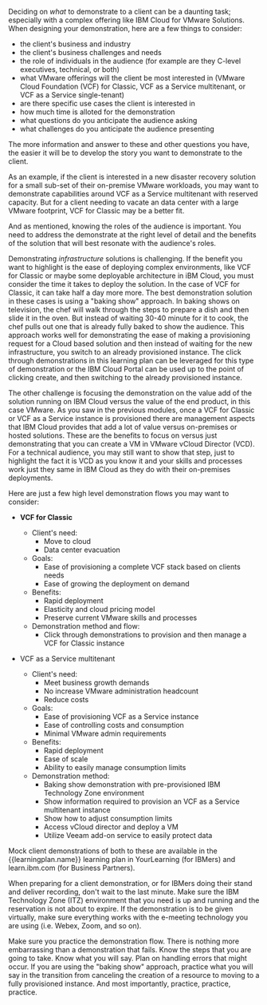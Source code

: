 Deciding on *what* to demonstrate to a client can be a daunting task; especially with a complex offering like IBM Cloud for VMware Solutions. When designing your demonstration, here are a few things to consider:

- the client's business and industry
- the client's business challenges and needs
- the role of individuals in the audience (for example are they C-level executives, technical, or both)
- what VMware offerings will the client be most interested in (VMware Cloud Foundation (VCF) for Classic, VCF as a Service multitenant, or VCF as a Service single-tenant)
- are there specific use cases the client is interested in
- how much time is alloted for the demonstration
- what questions do you anticipate the audience asking
- what challenges do you anticipate the audience presenting

The more information and answer to these and other questions you have, the easier it will be to develop the story you want to demonstrate to the client. 

As an example, if the client is interested in a new disaster recovery solution for a small sub-set of their on-premise VMware workloads, you may want to demonstrate capabilities around VCF as a Service multitenant with reserved capacity. But for a client needing to vacate an data center with a large VMware footprint, VCF for Classic may be a better fit. 

And as mentioned, knowing the roles of the audience is important. You need to address the demonstrate at the right level of detail and the benefits of the solution that will best resonate with the audience's roles.

Demonstrating *infrastructure* solutions is challenging. If the benefit you want to highlight is the ease of deploying complex environments, like VCF for Classic or maybe some deployable architecture in iBM Cloud, you must consider the time it takes to deploy the solution. In the case of VCF for Classic, it can take half a day more more. The best demonstration solution in these cases is using a "baking show" approach. In baking shows on television, the chef will walk through the steps to prepare a dish and then slide it in the oven. But instead of waiting 30-40 minute for it to cook, the chef pulls out one that is already fully baked to show the audience. This approach works well for demonstrating the ease of making a provisioning request for a Cloud based solution and then instead of waiting for the new infrastructure, you switch to an already provisioned instance. The click through demonstrations in this learning plan can be leveraged for this type of demonstration or the IBM Cloud Portal can be used up to the point of clicking create, and then switching to the already provisioned instance.

The other challenge is focusing the demonstration on the value add of the solution running on IBM Cloud versus the value of the end product, in this case VMware. As you saw in the previous modules, once a VCF for Classic or VCF as a Service instance is provisioned there are management aspects that IBM Cloud provides that add a lot of value versus on-premises or hosted solutions. These are the benefits to focus on versus just demonstrating that you can create a VM in VMware vCloud Director (VCD). For a technical audience, you may still want to show that step, just to highlight the fact it is VCD as you know it and your skills and processes work just they same in IBM Cloud as they do with their on-premises deployments.

Here are just a few high level demonstration flows you may want to consider:

- **VCF for Classic**
    - Client's need:
        - Move to cloud
        - Data center evacuation
    - Goals:
        - Ease of provisioning a complete VCF stack based on clients needs
        - Ease of growing the deployment on demand
    - Benefits:
        - Rapid deployment
        - Elasticity and cloud pricing model
        - Preserve current VMware skills and processes
    - Demonstration method and flow:
        - Click through demonstrations to provision and then manage a VCF for Classic instance
  

- VCF as a Service multitenant
    - Client's need:
        - Meet business growth demands
        - No increase VMware administration headcount
        - Reduce costs
    - Goals:
        - Ease of provisioning VCF as a Service instance
        - Ease of controlling costs and consumption
        - Minimal VMware admin requirements
    - Benefits:
        - Rapid deployment
        - Ease of scale
        - Ability to easily manage consumption limits
    - Demonstration method:
        - Baking show demonstration with pre-provisioned IBM Technology Zone environment
        - Show information required to provision an VCF as a Service multitenant instance
        - Show how to adjust consumption limits
        - Access vCloud director and deploy a VM
        - Utilize Veeam add-on service to easily protect data
  
Mock client demonstrations of both to these are available in the {{learningplan.name}} learning plan in YourLearning (for IBMers) and learn.ibm.com (for Business Partners). 

When preparing for a client demonstration, or for IBMers doing their stand and deliver recording, don't wait to the last minute. Make sure the IBM Technology Zone (ITZ) environment that you need is up and running and the reservation is not about to expire. If the demonstration is to be given virtually, make sure everything works with the e-meeting technology you are using (i.e. Webex, Zoom, and so on).

Make sure you practice the demonstration flow. There is nothing more embarrassing than a demonstration that fails. Know the steps that you are going to take. Know what you will say. Plan on handling errors that might occur. If you are using the "baking show" approach, practice what you will say in the transition from canceling the creation of a resource to moving to a fully provisioned instance. And most importantly, practice, practice, practice.


